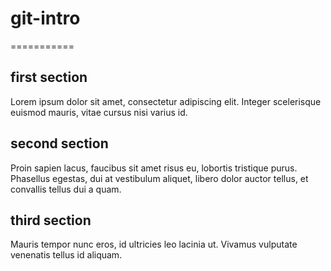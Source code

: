 # git-intro
===========

## first section

Lorem ipsum dolor sit amet, consectetur adipiscing elit. Integer scelerisque euismod mauris, vitae cursus nisi varius id.

## second section

Proin sapien lacus, faucibus sit amet risus eu, lobortis tristique purus. Phasellus egestas, dui at vestibulum aliquet, libero dolor auctor tellus, et convallis tellus dui a quam.

## third section

Mauris tempor nunc eros, id ultricies leo lacinia ut. Vivamus vulputate venenatis tellus id aliquam.
